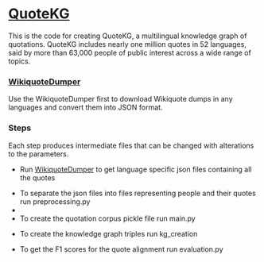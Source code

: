 # [QuoteKG](http://quotekg.l3s.uni-hannover.de)

This is the code for creating QuoteKG, a multilingual knowledge graph of quotations. QuoteKG includes nearly one million quotes in 52 languages, said by more than 63,000 people of public interest across a wide range of topics.

### [WikiquoteDumper](https://github.com/sgottsch/WikiquoteDumper)
Use the WikiquoteDumper first to download Wikiquote dumps in any languages and convert them into JSON format.

### Steps
Each step produces intermediate files that can be changed with alterations to the parameters.

[comment]: <>  (#### Getting the initial data)
* Run [WikiquoteDumper](https://github.com/sgottsch/WikiquoteDumper) to get language specific json files containing all the quotes
<!-- #### Preprocessing  --> 
* To separate the json files into files representing people and their quotes run preprocessing.py 
* <!-- #### Alignment  --> 
* To create the quotation corpus pickle file run main.py
<!-- #### Knowledge Graph creation  --> 
* To create the knowledge graph triples run kg_creation 
<!-- #### Evaluation  --> 
* To get the F1 scores for the quote alignment run evaluation.py 
